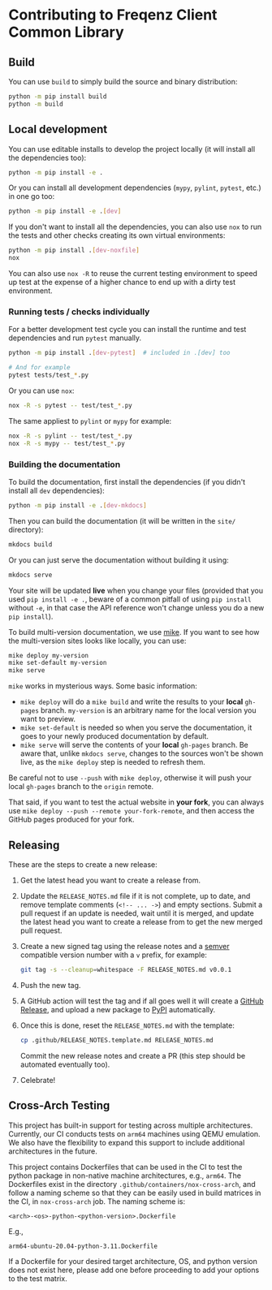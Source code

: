 # Contributing to Freqenz Client Common Library

## Build

You can use `build` to simply build the source and binary distribution:

```sh
python -m pip install build
python -m build
```

## Local development

You can use editable installs to develop the project locally (it will install
all the dependencies too):

```sh
python -m pip install -e .
```

Or you can install all development dependencies (`mypy`, `pylint`, `pytest`,
etc.) in one go too:
```sh
python -m pip install -e .[dev]
```

If you don't want to install all the dependencies, you can also use `nox` to
run the tests and other checks creating its own virtual environments:

```sh
python -m pip install .[dev-noxfile]
nox
```

You can also use `nox -R` to reuse the current testing environment to speed up
test at the expense of a higher chance to end up with a dirty test environment.

### Running tests / checks individually

For a better development test cycle you can install the runtime and test
dependencies and run `pytest` manually.

```sh
python -m pip install .[dev-pytest]  # included in .[dev] too

# And for example
pytest tests/test_*.py
```

Or you can use `nox`:

```sh
nox -R -s pytest -- test/test_*.py
```

The same appliest to `pylint` or `mypy` for example:

```sh
nox -R -s pylint -- test/test_*.py
nox -R -s mypy -- test/test_*.py
```

### Building the documentation

To build the documentation, first install the dependencies (if you didn't
install all `dev` dependencies):

```sh
python -m pip install -e .[dev-mkdocs]
```

Then you can build the documentation (it will be written in the `site/`
directory):

```sh
mkdocs build
```

Or you can just serve the documentation without building it using:

```sh
mkdocs serve
```

Your site will be updated **live** when you change your files (provided that
you used `pip install -e .`, beware of a common pitfall of using `pip install`
without `-e`, in that case the API reference won't change unless you do a new
`pip install`).

To build multi-version documentation, we use
[mike](https://github.com/jimporter/mike). If you want to see how the
multi-version sites looks like locally, you can use:

```sh
mike deploy my-version
mike set-default my-version
mike serve
```

`mike` works in mysterious ways. Some basic information:

* `mike deploy` will do a `mike build` and write the results to your **local**
  `gh-pages` branch. `my-version` is an arbitrary name for the local version
  you want to preview.
* `mike set-default` is needed so when you serve the documentation, it goes to
  your newly produced documentation by default.
* `mike serve` will serve the contents of your **local** `gh-pages` branch. Be
  aware that, unlike `mkdocs serve`, changes to the sources won't be shown
  live, as the `mike deploy` step is needed to refresh them.

Be careful not to use `--push` with `mike deploy`, otherwise it will push your
local `gh-pages` branch to the `origin` remote.

That said, if you want to test the actual website in **your fork**, you can
always use `mike deploy --push --remote your-fork-remote`, and then access the
GitHub pages produced for your fork.

## Releasing

These are the steps to create a new release:

1. Get the latest head you want to create a release from.

2. Update the `RELEASE_NOTES.md` file if it is not complete, up to date, and
   remove template comments (`<!-- ... ->`) and empty sections. Submit a pull
   request if an update is needed, wait until it is merged, and update the
   latest head you want to create a release from to get the new merged pull
   request.

3. Create a new signed tag using the release notes and
   a [semver](https://semver.org/) compatible version number with a `v` prefix,
   for example:

   ```sh
   git tag -s --cleanup=whitespace -F RELEASE_NOTES.md v0.0.1
   ```

4. Push the new tag.

5. A GitHub action will test the tag and if all goes well it will create
   a [GitHub
   Release](https://github.com/frequenz-floss/frequenz-client-common-python/releases),
   and upload a new package to
   [PyPI](https://pypi.org/project/frequenz-client-common/)
   automatically.

6. Once this is done, reset the `RELEASE_NOTES.md` with the template:

   ```sh
   cp .github/RELEASE_NOTES.template.md RELEASE_NOTES.md
   ```

   Commit the new release notes and create a PR (this step should be automated
   eventually too).

7. Celebrate!

##  Cross-Arch Testing

This project has built-in support for testing across multiple architectures.
Currently, our CI conducts tests on `arm64` machines using QEMU emulation. We
also have the flexibility to expand this support to include additional
architectures in the future.

This project contains Dockerfiles that can be used in the CI to test the
python package in non-native machine architectures, e.g., `arm64`. The
Dockerfiles exist in the directory `.github/containers/nox-cross-arch`, and
follow a naming scheme so that they can be easily used in build matrices in the
CI, in `nox-cross-arch` job. The naming scheme is:

```
<arch>-<os>-python-<python-version>.Dockerfile
```

E.g.,

```
arm64-ubuntu-20.04-python-3.11.Dockerfile
```

If a Dockerfile for your desired target architecture, OS, and python version
does not exist here, please add one before proceeding to add your options to
the test matrix.

